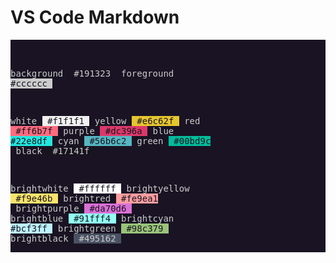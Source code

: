 # VS Code Markdown
<pre style="background:#191323;color:#cccccc;">
<style>
background {background:#191323;color: #cccccc; }
foreground {background:#cccccc;color: #191323;}
black { background: #17141f; color:#cccccc}
red {background:#ff6b7f; color:#17141f}
green {background:#00bd9c; color:#17141f}
yellow {background:#e6c62f; color:#17141f}
blue {background:#22e8df; color:#17141f}
purple {background:#dc396a; color:#17141f}
cyan {background:#56b6c2; color:#17141f}
white {background:#f1f1f1; color:#17141f}
brightblack {background:#495162; color: #cccccc;}
brightred {background:#fe9ea1; color: #17141f;}
brightgreen {background:#98c379; color: #17141f;}
brightyellow {background:#f9e46b; color: #17141f;}
brightblue {background:#91fff4; color: #17141f;}
brightpurple {background:#da70d6; color: #17141f;}
brightcyan {background:#bcf3ff; color: #17141f;}
brightwhite {background:#ffffff; color: #17141f;}
</style>
background     <background>   #191323   </background>
foreground     <foreground>   #cccccc   </foreground>

white          <white>   #f1f1f1   </white>
yellow         <yellow>   #e6c62f   </yellow>
red            <red>   #ff6b7f   </red>
purple         <purple>   #dc396a   </purple>
blue           <blue>   #22e8df   </blue>
cyan           <cyan>   #56b6c2   </cyan>
green          <green>   #00bd9c   </green>
black          <black>   #17141f   </black>

brightwhite    <brightwhite>   #ffffff   </brightwhite>
brightyellow   <brightyellow>   #f9e46b   </brightyellow>
brightred      <brightred>   #fe9ea1   </brightred>
brightpurple   <brightpurple>   #da70d6   </brightpurple>
brightblue     <brightblue>   #91fff4   </brightblue>
brightcyan     <brightcyan>   #bcf3ff   </brightcyan>
brightgreen    <brightgreen>   #98c379   </brightgreen>
brightblack    <brightblack>   #495162   </brightblack>
</pre>